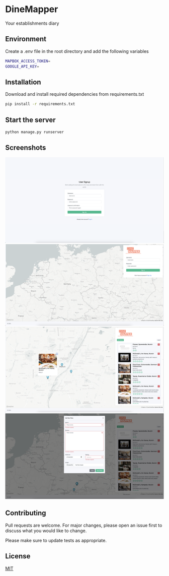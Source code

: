 # DineMapper

Your establishments diary

## Environment

Create a .env file in the root directory and add the following variables

```bash
MAPBOX_ACCESS_TOKEN=
GOOGLE_API_KEY=
```

## Installation

Download and install required dependencies from requirements.txt

```bash
pip install -r requirements.txt
```

## Start the server

```bash
python manage.py runserver
```

## Screenshots


![Signup Screen](screenshots/Screenshot%202024-06-07%20at%2014.28.19.png)
![Login Screen](screenshots/Screenshot%202024-06-07%20at%2013.05.29.png)
![Main Screen](screenshots/Screenshot%202024-06-08%20at%2013.20.33.png)
![Add new Place Screen](screenshots/Screenshot%202024-06-07%20at%2014.44.09.png)


## Contributing
Pull requests are welcome. For major changes, please open an issue first to discuss what you would like to change.

Please make sure to update tests as appropriate.

## License
[MIT](https://choosealicense.com/licenses/mit/)